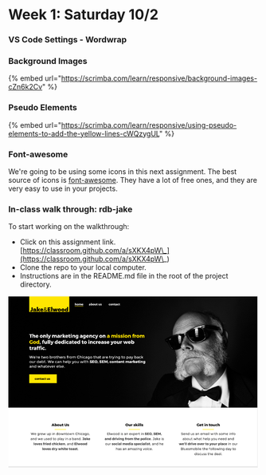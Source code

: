# Week 1: Saturday 10/2

### VS Code Settings - Wordwrap

### Background Images

{% embed url="https://scrimba.com/learn/responsive/background-images-cZn6k2Cv" %}

### Pseudo Elements

{% embed url="https://scrimba.com/learn/responsive/using-pseudo-elements-to-add-the-yellow-lines-cWQzygUL" %}

### Font-awesome

We're going to be using some icons in this next assignment. The best source of icons is [font-awesome](https://fontawesome.com). They have a lot of free ones, and they are very easy to use in your projects.

### In-class walk through: rdb-jake

To start working on the walkthrough:

* Click on this assignment link. [https://classroom.github.com/a/sXKX4pW\_](https://classroom.github.com/a/sXKX4pW\_)
* Clone the repo to your local computer.
* Instructions are in the README.md file in the root of the project directory.

![](<../.gitbook/assets/image (85).png>)
